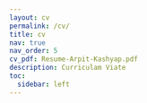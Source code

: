 ```yaml
---
layout: cv
permalink: /cv/
title: cv
nav: true
nav_order: 5
cv_pdf: Resume-Arpit-Kashyap.pdf
description: Curriculam Viate
toc:
  sidebar: left
---
```

